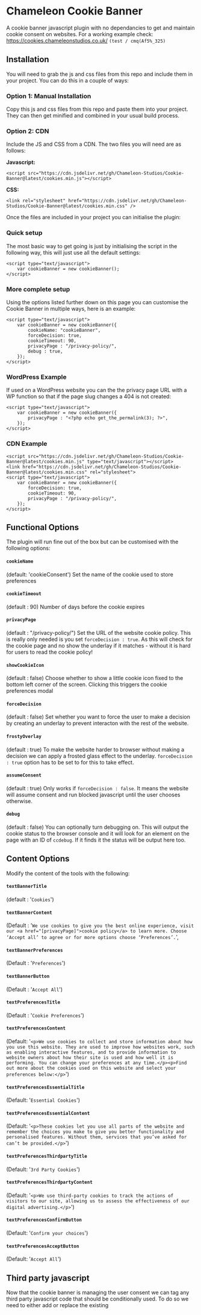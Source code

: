 # Chameleon Cookie Banner
A cookie banner javascript plugin with no dependancies to get and maintain cookie consent on websites. For a working example check: https://cookies.chameleonstudios.co.uk/ ```(test / cmq(Af5%_325)```

## Installation

You will need to grab the js and css files from this repo and include them in your project. You can do this in a couple of ways:

### Option 1: Manual Installation

Copy this js and css files from this repo and paste them into your project. They can then get minified and combined in your usual build process.

### Option 2: CDN

Include the JS and CSS from a CDN. The two files you will need are as follows:

**Javascript:**
```
<script src="https://cdn.jsdelivr.net/gh/Chameleon-Studios/Cookie-Banner@latest/cookies.min.js"></script>
```

**CSS:**
```
<link rel="stylesheet" href="https://cdn.jsdelivr.net/gh/Chameleon-Studios/Cookie-Banner@latest/cookies.min.css" />
```

Once the files are included in your project you can initialise the plugin:

### Quick setup
The most basic way to get going is just by initialising the script in the following way, this will just use all the default settings:
```
<script type="text/javascript">
	var cookieBanner = new cookieBanner();
</script>
```

### More complete setup
Using the options listed further down on this page you can customise the Cookie Banner in multiple ways, here is an example:
```
<script type="text/javascript">
	var cookieBanner = new cookieBanner({
		cookieName: "cookieBanner", 
		forceDecision: true, 
		cookieTimeout: 90, 
		privacyPage : "/privacy-policy/", 
		debug : true, 
	});
</script>
```

### WordPress Example
If used on a WordPress website you can the the privacy page URL with a WP function so that if the page slug changes a 404 is not created:
```
<script type="text/javascript">
	var cookieBanner = new cookieBanner({
		privacyPage : "<?php echo get_the_permalink(3); ?>", 
	});
</script>
```

### CDN Example
```
<script src="https://cdn.jsdelivr.net/gh/Chameleon-Studios/Cookie-Banner@latest/cookies.min.js" type="text/javascript"></script>
<link href="https://cdn.jsdelivr.net/gh/Chameleon-Studios/Cookie-Banner@latest/cookies.min.css" rel="stylesheet">
<script type="text/javascript">
	var cookieBanner = new cookieBanner({
		forceDecision: true, 
		cookieTimeout: 90, 
		privacyPage : "/privacy-policy/", 
	});
</script>
```


## Functional Options
The plugin will run fine out of the box but can be customised with the following options: 

#### ```cookieName```
(default: 'cookieConsent')
Set the name of the cookie used to store preferences

#### ```cookieTimeout```
(default : 90)
Number of days before the cookie expires 

#### ```privacyPage``` 
(default : "/privacy-policy/")
Set the URL of the website cookie policy. This is really only needed is you set ```forceDecision : true```. As this will check for the cookie page and no show the underlay if it matches - without it is hard for users to read the cookie policy!

#### ```showCookieIcon```
(default : false)
Choose whether to show a little cookie icon fixed to the bottom left corner of the screen. Clicking this triggers the cookie preferences modal

#### ```forceDecision```
(default : false)
Set whether you want to force the user to make a decision by creating an underlay to prevent interacton with the rest of the website. 

#### ```frostyOverlay```
(default : true)
To make the website harder to browser without making a decision we can apply a frosted glass effect to the underlay. ```forceDecision : true``` option has to be set to for this to take effect.

#### ```assumeConsent```
(default : true)
Only works if ```forceDecision : false```. It means the website will assume consent and run blocked javascript until the user chooses otherwise.

#### ```debug```
(default : false)
You can optionally turn debugging on. This will output the cookie status to the browser console and it will look for an element on the page with an ID of ```ccdebug```. If it finds it the status will be output here too.

## Content Options
Modify the content of the tools with the following:

#### ```textBannerTitle```
(default : '```Cookies```')

#### ```textBannerContent```
(Default : '```We use cookies to give you the best online experience, visit our <a href="[privacyPage]">cookie policy</a> to learn more. Choose ‘Accept all’ to agree or for more options choose ‘Preferences’.```',

#### ```textBannerPreferences```
(Default : '```Preferences```')

#### ```textBannerButton```
(Default : '```Accept All```')


#### ```textPreferencesTitle```
(Default : '```Cookie Preferences```')

#### ```textPreferencesContent```
(Default: '```<p>We use cookies to collect and store information about how you use this website. They are used to improve how websites work, such as enabling interactive features, and to provide information to website owners about how their site is used and how well it is performing. You can change your preferences at any time.</p><p>Find out more about the cookies used on this website and select your preferences below:</p>```')

#### ```textPreferencesEssentialTitle```
(Default: '```Essential Cookies```')

#### ```textPreferencesEssentialContent```
(Default: '```<p>These cookies let you use all parts of the website and remember the choices you make to give you better functionality and personalised features. Without them, services that you’ve asked for can’t be provided.</p>```')

#### ```textPreferencesThirdpartyTitle```
(Default: '```3rd Party Cookies```')

#### ```textPreferencesThirdpartyContent```
(Default: '```<p>We use third-party cookies to track the actions of visitors to our site, allowing us to assess the effectiveness of our digital advertising.</p>```')

#### ```textPreferencesConfirmButton```
(Default: '```Confirm your choices```')

#### ```textPreferencesAcceptButton```
(Default: '```Accept All```')

## Third party javascript
Now that the cookie banner is managing the user consent we can tag any third party javascript code that should be conditionally used. To do so we need to either add or replace the existing <script> tag's 'type' attribute with ```type="text/plain"```. See the simple example below for some inline code:

```
<script type="text/plain">
	// Dont run me until you have the users consent
	alert('BOOM');
</script>
```

And for an external script:
	
```
<script async src="https://www.website.com/this-is-a-javascript-file.js" type="text/plain"></script>
```
	
### Google Analytics example
GA4 is a commonly used third party that should be managed by the cookie banner, this is how to achieve this:

```
<!-- Google tag (gtag.js) -->
<script async src="https://www.googletagmanager.com/gtag/js?id=XX-XXXXXX-XX" type="text/plain"></script>
<script type="text/plain">
  window.dataLayer = window.dataLayer || [];
  function gtag(){dataLayer.push(arguments);}
  gtag('js', new Date());
  gtag('config', 'XX-XXXXXX-XX');
</script>
```



